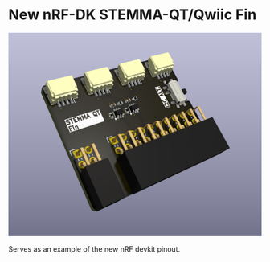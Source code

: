 # New nRF-DK STEMMA-QT/Qwiic Fin

<p align="center">
  <img src="img/board.png" alt="An image of a printed circuit board with four connectors, intended to connect to a Nordic Semiconductor development kit">
</p>

Serves as an example of the new nRF devkit pinout.

